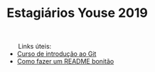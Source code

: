  <h1>Estagiários Youse 2019</h1>
 <br/>
 <ul>
     <legend>Links úteis:</legend>
     <li><a target="_blank" href="https://app.pluralsight.com/library/courses/git-fundamentals/table-of-contents">Curso de introdução ao Git</a></li>
     <li><a target="_blank" href="https://medium.com/@raullesteves/github-como-fazer-um-readme-md-bonit%C3%A3o-c85c8f154f8">Como fazer um README bonitão</a></li>
 </ul>
<br/>

